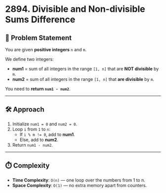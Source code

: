 # 2894. Divisible and Non-divisible Sums Difference

## 📌 Problem Statement
You are given **positive integers** `n` and `m`.

We define two integers:
- **num1** = sum of all integers in the range `[1, n]` that are **NOT divisible** by `m`.
- **num2** = sum of all integers in the range `[1, n]` that **are divisible** by `m`.

You need to **return `num1 - num2`**.

---

## 🛠️ Approach
1. Initialize `num1 = 0` and `num2 = 0`.
2. Loop `i` from `1` to `n`:
   - If `i % m != 0`, add to **num1**.
   - Else, add to **num2**.
3. Return `num1 - num2`.

---

## ⏱️ Complexity
- **Time Complexity**: `O(n)` — one loop over the numbers from 1 to n.
- **Space Complexity**: `O(1)` — no extra memory apart from counters.

